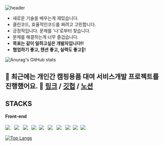 ![header](https://capsule-render.vercel.app/api?height=180&type=waving&color=0:9ADCFF,100:FFF89A&section=header&text=👋%20I'm%20홍인열&fontSize=70&fontAlign=75&fontAlignY=33)


- 새로운 기술을 배우는게 재밌습니다.
- 클린코드, 효율적인코드를 짜려고 고민합니다.
- 긍정적입니다. 문제를 '나'로부터 찾습니다.
- 문제를 해결하는게 너무 즐겁습니다.
- **목표는 같이 일하고싶은 개발자입니다!!**
- **협업하기 좋고, 텐션 좋고, 실력도 좋고🤩!**

![Anurag's GitHub stats](https://github-readme-stats.vercel.app/api?username=hinyc&show_icons=true&title_color=E6D5B8&text_color=F0A500&icon_color=1B1A17)


## 👣 최근에는 개인간 캠핑용품 대여 서비스개발 프로젝트를 진행했어요. 👀 [링크](https://campbu.cf) / [깃헙](https://github.com/codestates/Campbu) / [노션](https://www.notion.so/1-Code-Columbus-Campbu-055d9227c64d48f8a7462f7a087d75f1)

## STACKS 
#### Front-end
<img src="https://img.shields.io/badge/React-0088CC?style=round-square&logo=React&logoColor=61DBFB"/></a> &nbsp;
<img src="https://img.shields.io/badge/TypeScript-00B3E0?style=round-square&logo=Typescript&logoColor=#339933"/></a> &nbsp;
<img src="https://img.shields.io/badge/ReactRouter-darkgray?style=round-square&logo=React-Router&logoColor=#CA4245"/></a> &nbsp;
<img src="https://img.shields.io/badge/StyledComponents-9999FF?style=round-square&logo=Styled-Components&logoColor=DB7093"/></a>&nbsp;
<img src="https://img.shields.io/badge/JavaScript-C2A633?style=round-square&logo=JavaScript&logoColor=F7DF1E"/></a> &nbsp;
<img src="https://img.shields.io/badge/HTML5-990000?style=round-square&logo=html5&logoColor=#339933"/></a> &nbsp;
<img src="https://img.shields.io/badge/CSS3-F09D13?style=round-square&logo=CSS3&logoColor=#339933"/></a> &nbsp;
<img src="https://img.shields.io/badge/Recoil-3777e5?style=round-square&logo=Recoil&logoColor=DB7093"/></a>&nbsp;
<img src="https://img.shields.io/badge/Emotion-d36ac2?style=round-square&logo=Emotion&logoColor=DB7093"/></a>&nbsp;
<img src="https://img.shields.io/badge/Axios-671cdf?style=round-square&logo=Axios&logoColor=white"/></a> &nbsp;


[![Top Langs](https://github-readme-stats.vercel.app/api/top-langs/?username=anuraghazra&layout=compact&hide=GLSL&langs_count=4)](https://github.com/hinyc/github-readme-stats)

